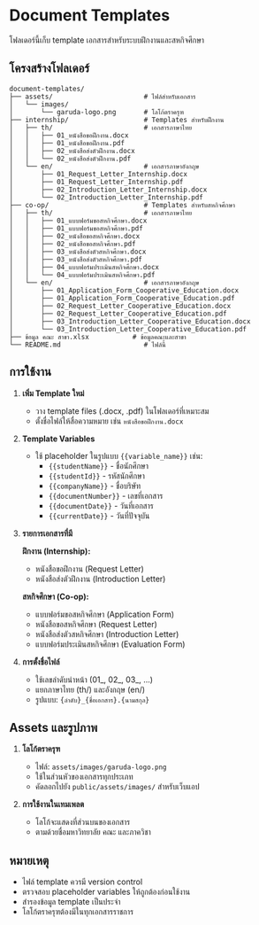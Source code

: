 # Document Templates

โฟลเดอร์นี้เก็บ template เอกสารสำหรับระบบฝึกงานและสหกิจศึกษา

## โครงสร้างโฟลเดอร์

```
document-templates/
├── assets/                       # ไฟล์สำหรับเอกสาร
│   └── images/
│       └── garuda-logo.png       # โลโก้ตราครุฑ
├── internship/                   # Templates สำหรับฝึกงาน
│   ├── th/                       # เอกสารภาษาไทย
│   │   ├── 01_หนังสือขอฝึกงาน.docx
│   │   ├── 01_หนังสือขอฝึกงาน.pdf
│   │   ├── 02_หนังสือส่งตัวฝึกงาน.docx
│   │   └── 02_หนังสือส่งตัวฝึกงาน.pdf
│   └── en/                       # เอกสารภาษาอังกฤษ
│       ├── 01_Request_Letter_Internship.docx
│       ├── 01_Request_Letter_Internship.pdf
│       ├── 02_Introduction_Letter_Internship.docx
│       └── 02_Introduction_Letter_Internship.pdf
├── co-op/                        # Templates สำหรับสหกิจศึกษา
│   ├── th/                       # เอกสารภาษาไทย
│   │   ├── 01_แบบฟอร์มขอสหกิจศึกษา.docx
│   │   ├── 01_แบบฟอร์มขอสหกิจศึกษา.pdf
│   │   ├── 02_หนังสือขอสหกิจศึกษา.docx
│   │   ├── 02_หนังสือขอสหกิจศึกษา.pdf
│   │   ├── 03_หนังสือส่งตัวสหกิจศึกษา.docx
│   │   ├── 03_หนังสือส่งตัวสหกิจศึกษา.pdf
│   │   ├── 04_แบบฟอร์มประเมินสหกิจศึกษา.docx
│   │   └── 04_แบบฟอร์มประเมินสหกิจศึกษา.pdf
│   └── en/                       # เอกสารภาษาอังกฤษ
│       ├── 01_Application_Form_Cooperative_Education.docx
│       ├── 01_Application_Form_Cooperative_Education.pdf
│       ├── 02_Request_Letter_Cooperative_Education.docx
│       ├── 02_Request_Letter_Cooperative_Education.pdf
│       ├── 03_Introduction_Letter_Cooperative_Education.docx
│       └── 03_Introduction_Letter_Cooperative_Education.pdf
├── ข้อมูล คณะ สาขา.xlsx           # ข้อมูลคณะและสาขา
└── README.md                     # ไฟล์นี้
```

## การใช้งาน

1. **เพิ่ม Template ใหม่**
   - วาง template files (.docx, .pdf) ในโฟลเดอร์ที่เหมาะสม
   - ตั้งชื่อไฟล์ให้สื่อความหมาย เช่น `หนังสือขอฝึกงาน.docx`

2. **Template Variables**
   - ใช้ placeholder ในรูปแบบ `{{variable_name}}` เช่น:
     - `{{studentName}}` - ชื่อนักศึกษา
     - `{{studentId}}` - รหัสนักศึกษา
     - `{{companyName}}` - ชื่อบริษัท
     - `{{documentNumber}}` - เลขที่เอกสาร
     - `{{documentDate}}` - วันที่เอกสาร
     - `{{currentDate}}` - วันที่ปัจจุบัน

3. **รายการเอกสารที่มี**

   **ฝึกงาน (Internship):**
   - หนังสือขอฝึกงาน (Request Letter)
   - หนังสือส่งตัวฝึกงาน (Introduction Letter)
   
   **สหกิจศึกษา (Co-op):**
   - แบบฟอร์มขอสหกิจศึกษา (Application Form)
   - หนังสือขอสหกิจศึกษา (Request Letter)
   - หนังสือส่งตัวสหกิจศึกษา (Introduction Letter)
   - แบบฟอร์มประเมินสหกิจศึกษา (Evaluation Form)

4. **การตั้งชื่อไฟล์**
   - ใช้เลขลำดับนำหน้า (01_, 02_, 03_, ...)
   - แยกภาษาไทย (th/) และอังกฤษ (en/)
   - รูปแบบ: `{ลำดับ}_{ชื่อเอกสาร}.{นามสกุล}`

## Assets และรูปภาพ

1. **โลโก้ตราครุฑ**
   - ไฟล์: `assets/images/garuda-logo.png`
   - ใช้ในส่วนหัวของเอกสารทุกประเภท
   - คัดลอกไปยัง `public/assets/images/` สำหรับเว็บแอป

2. **การใช้งานในเทมเพลต**
   - โลโก้จะแสดงที่ส่วนบนของเอกสาร
   - ตามด้วยชื่อมหาวิทยาลัย คณะ และภาควิชา

## หมายเหตุ

- ไฟล์ template ควรมี version control
- ตรวจสอบ placeholder variables ให้ถูกต้องก่อนใช้งาน
- สำรองข้อมูล template เป็นประจำ
- โลโก้ตราครุฑต้องมีในทุกเอกสารราชการ